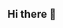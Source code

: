 ## Hi there 👋

<!--
**0k1nd/0k1nd** is a ✨ _special_ ✨ repository because its `README.md` (this file) appears on your GitHub profile.


![GitHub Activity Graph](https://github-readme-activity-graph.vercel.app/graph?username=0k1nd&theme=github)

Here are some ideas to get you started:

- 🔭 I’m currently working on ...
- 🌱 I’m currently learning ...
- 👯 I’m looking to collaborate on ...
- 🤔 I’m looking for help with ...
- 💬 Ask me about ...
- 📫 How to reach me: ...
- 😄 Pronouns: ...
- ⚡ Fun fact: ...
-->
